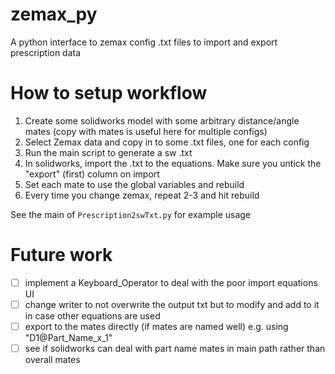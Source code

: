 # zemax_py
A python interface to zemax config .txt files to import and export prescription data


# How to setup workflow

1. Create some solidworks model with some arbitrary distance/angle mates (copy with mates is useful here for multiple configs)
2. Select Zemax data and copy in to some .txt files, one for each config
3. Run the main script to generate a sw .txt
4. In solidworks, import the .txt to the equations. Make sure you untick the "export" (first) column on import
5. Set each mate to use the global variables and rebuild
6. Every time you change zemax, repeat 2-3 and hit rebuild

See the main of `Prescription2swTxt.py` for example usage

# Future work

 - [ ] implement a Keyboard_Operator to deal with the poor import equations UI
 - [ ] change writer to not overwrite the output txt but to modify and add to it in case other equations are used
 - [ ] export to the mates directly (if mates are named well) e.g. using "D1@Part_Name_x_1"
 - [ ] see if solidworks can deal with part name mates in main path rather than overall mates